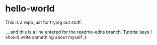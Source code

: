 # hello-world
This is a repo just for trying out stuff.

... and this is a line entered for the readme-edits branch. Tutorial says I should write something about myself ;)
